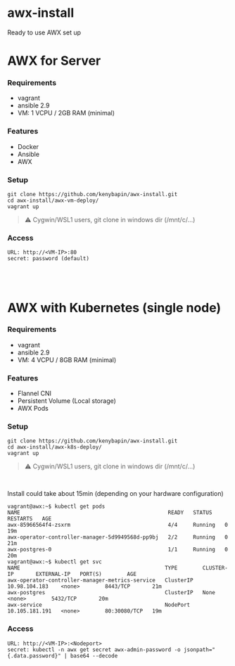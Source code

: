 # awx-install
Ready to use AWX set up

# AWX for Server

### Requirements
- vagrant
- ansible 2.9
- VM: 1 VCPU / 2GB RAM (minimal)

### Features
-  Docker
-  Ansible
-  AWX

### Setup
```
git clone https://github.com/kenybapin/awx-install.git
cd awx-install/awx-vm-deploy/
vagrant up
```
> :warning: Cygwin/WSL1 users, git clone in windows dir (/mnt/c/...)

### Access
```
URL: http://<VM-IP>:80
secret: password (default)
```
<br>
<br>

# AWX with Kubernetes (single node)

### Requirements
- vagrant
- ansible 2.9
- VM: 4 VCPU / 8GB RAM (minimal)

### Features

-  Flannel CNI
-  Persistent Volume (Local storage)
-  AWX Pods

### Setup
```
git clone https://github.com/kenybapin/awx-install.git
cd awx-install/awx-k8s-deploy/
vagrant up
```
> :warning: Cygwin/WSL1 users, git clone in windows dir (/mnt/c/...)
<br>

Install could take about 15min (depending on your hardware configuration)
```
vagrant@awx:~$ kubectl get pods
NAME                                               READY   STATUS    RESTARTS   AGE
awx-85966564f4-zsxrm                               4/4     Running   0          19m
awx-operator-controller-manager-5d9949568d-pp9bj   2/2     Running   0          21m
awx-postgres-0                                     1/1     Running   0          20m
vagrant@awx:~$ kubectl get svc
NAME                                              TYPE        CLUSTER-IP       EXTERNAL-IP   PORT(S)        AGE
awx-operator-controller-manager-metrics-service   ClusterIP   10.98.104.183    <none>        8443/TCP       21m
awx-postgres                                      ClusterIP   None             <none>        5432/TCP       20m
awx-service                                       NodePort    10.105.181.191   <none>        80:30080/TCP   19m
```

### Access
```
URL: http://<VM-IP>:<Nodeport>
secret: kubectl -n awx get secret awx-admin-password -o jsonpath="{.data.password}" | base64 --decode
```
